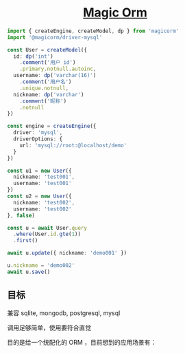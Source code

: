 <h1 align="center">
  <a href="https://nwylzw.github.io/magicorm/">Magic Orm</a>
</h1>

```ts
import { createEngine, createModel, dp } from 'magicorm'
import '@magicorm/driver-mysql'

const User = createModel({
  id: dp('int')
    .comment('用户 id')
    .primary.notnull.autoinc,
  username: dp('varchar(16)')
    .comment('用户名')
    .unique.notnull,
  nickname: dp('varchar')
    .comment('昵称')
    .notnull
})

const engine = createEngine({
  driver: 'mysql',
  driverOptions: {
    url: 'mysql://root:@localhost/demo'
  }
})

const u1 = new User({
  nickname: 'test001',
  username: 'test001'
})
const u2 = new User({
  nickname: 'test002',
  username: 'test002'
}, false)

const u = await User.query
  .where(User.id.gte(1))
  .first()

await u.update({ nickname: 'demo001' })

u.nickname = 'demo002'
await u.save()
```

## 目标

兼容 sqlite, mongodb, postgresql, mysql

调用足够简单，使用要符合直觉

目的是给一个统配化的 ORM ，目前想到的应用场景有：
